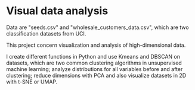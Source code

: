 # Visual data analysis

Data are "seeds.csv" and "wholesale_customers_data.csv", which are two classification datasets from UCI.

This project concern visualization and analysis of high-dimensional data. 

I create different functions in Python and use  Kmeans and DBSCAN on datasets, which are two common clustering algorithms in unsupervised machine learning; analyze distributions for all variables before and after clustering; reduce dimensions with PCA and also visualize datasets in 2D with t-SNE or UMAP.